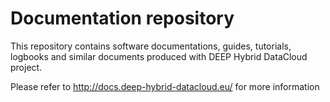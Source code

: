 # Documentation repository
This repository contains software documentations, guides, tutorials, logbooks
and similar documents produced with DEEP Hybrid DataCloud project.

Please refer to http://docs.deep-hybrid-datacloud.eu/ for more information

